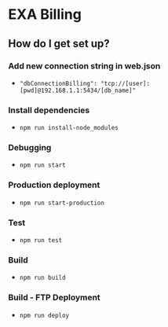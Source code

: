 # EXA Billing

## How do I get set up?

### Add new connection string in web.json
* ``` "dbConnectionBilling": "tcp://[user]:[pwd]@192.168.1.1:5434/[db_name]" ```

### Install dependencies
* ``` npm run install-node_modules ```

### Debugging
* ``` npm run start ```

### Production deployment
* ``` npm run start-production ```

### Test
* ``` npm run test ```

### Build
* ``` npm run build ```

### Build - FTP Deployment
* ``` npm run deploy ```
